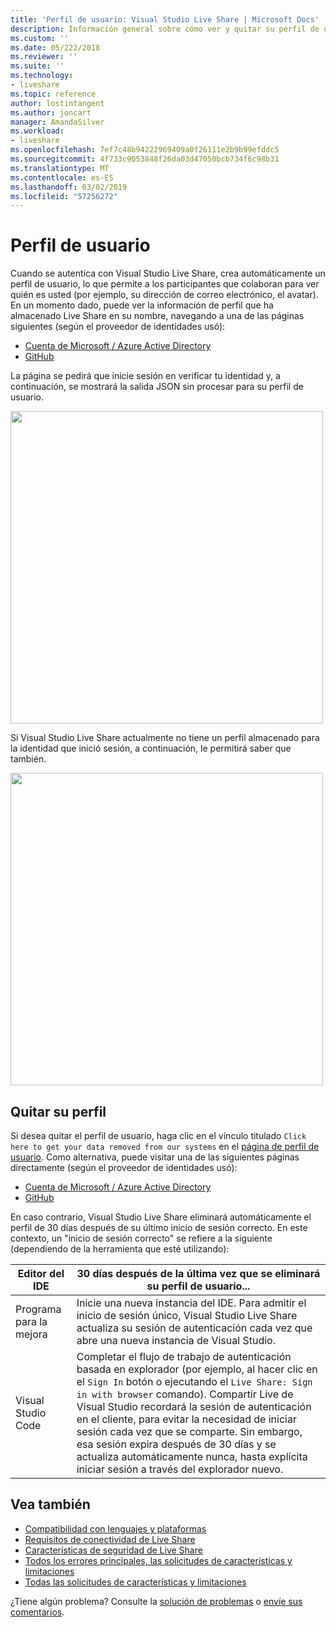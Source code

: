 ```yaml
---
title: 'Perfil de usuario: Visual Studio Live Share | Microsoft Docs'
description: Información general sobre cómo ver y quitar su perfil de usuario de Visual Studio Live Share.
ms.custom: ''
ms.date: 05/222/2018
ms.reviewer: ''
ms.suite: ''
ms.technology:
- liveshare
ms.topic: reference
author: lostintangent
ms.author: joncart
manager: AmandaSilver
ms.workload:
- liveshare
ms.openlocfilehash: 7ef7c48b94222969409a0f26111e2b9b99efddc5
ms.sourcegitcommit: 4f733c9053848f26da03d47050bcb734f6c98b31
ms.translationtype: MT
ms.contentlocale: es-ES
ms.lasthandoff: 03/02/2019
ms.locfileid: "57256272"
---
```

<!--
Copyright © Microsoft Corporation
All rights reserved.
Creative Commons Attribution 4.0 License (International): https://creativecommons.org/licenses/by/4.0/legalcode
-->

# <a name="user-profile"></a>Perfil de usuario

Cuando se autentica con Visual Studio Live Share, crea automáticamente un perfil de usuario, lo que permite a los participantes que colaboran para ver quién es usted (por ejemplo, su dirección de correo electrónico, el avatar). En un momento dado, puede ver la información de perfil que ha almacenado Live Share en su nombre, navegando a una de las páginas siguientes (según el proveedor de identidades usó):

- [Cuenta de Microsoft / Azure Active Directory](https://insiders.liveshare.vsengsaas.visualstudio.com/auth/identity/microsoft/viewprofile)
- [GitHub](https://insiders.liveshare.vsengsaas.visualstudio.com/auth/identity/github/viewprofile)

La página se pedirá que inicie sesión en verificar tu identidad y, a continuación, se mostrará la salida JSON sin procesar para su perfil de usuario.

<img width="500px" src="media/user-profile.png" />

Si Visual Studio Live Share actualmente no tiene un perfil almacenado para la identidad que inició sesión, a continuación, le permitirá saber que también.

<img width="500px" src="media/no-profile.png" />

## <a name="removing-your-profile"></a>Quitar su perfil

Si desea quitar el perfil de usuario, haga clic en el vínculo titulado `Click here to get your data removed from our systems` en el [página de perfil de usuario](#user-profile). Como alternativa, puede visitar una de las siguientes páginas directamente (según el proveedor de identidades usó):

- [Cuenta de Microsoft / Azure Active Directory](https://insiders.liveshare.vsengsaas.visualstudio.com/auth/identity/microsoft/deleteme)
- [GitHub](https://insiders.liveshare.vsengsaas.visualstudio.com/auth/identity/github/deleteme)

En caso contrario, Visual Studio Live Share eliminará automáticamente el perfil de 30 días después de su último inicio de sesión correcto. En este contexto, un "inicio de sesión correcto" se refiere a la siguiente (dependiendo de la herramienta que esté utilizando):

| Editor del IDE | 30 días después de la última vez que se eliminará su perfil de usuario... |
|-|-|
| Programa para la mejora | Inicie una nueva instancia del IDE. Para admitir el inicio de sesión único, Visual Studio Live Share actualiza su sesión de autenticación cada vez que abre una nueva instancia de Visual Studio. |
| Visual Studio Code | Completar el flujo de trabajo de autenticación basada en explorador (por ejemplo, al hacer clic en el `Sign In` botón o ejecutando el `Live Share: Sign in with browser` comando). Compartir Live de Visual Studio recordará la sesión de autenticación en el cliente, para evitar la necesidad de iniciar sesión cada vez que se comparte. Sin embargo, esa sesión expira después de 30 días y se actualiza automáticamente nunca, hasta explícita iniciar sesión a través del explorador nuevo. |

## <a name="see-also"></a>Vea también

- [Compatibilidad con lenguajes y plataformas](reference/platform-support.md)
- [Requisitos de conectividad de Live Share](reference/connectivity.md)
- [Características de seguridad de Live Share](reference/security.md)
- [Todos los errores principales, las solicitudes de características y limitaciones](https://aka.ms/vsls-issues)
- [Todas las solicitudes de características y limitaciones](https://aka.ms/vsls-feature-requests)

¿Tiene algún problema? Consulte la [solución de problemas](troubleshooting.md) o [envíe sus comentarios](support.md).
